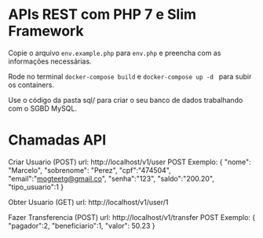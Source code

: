 # APIs REST com PHP 7 e Slim Framework

Copie o arquivo `env.example.php` para `env.php` e preencha com as informações necessárias.

Rode no terminal `docker-compose build` e ` docker-compose up -d  ` para subir os containers.

Use o código da pasta sql/ para criar o seu banco de dados trabalhando com o SGBD MySQL.

<h1>Chamadas API</h1>

Criar Usuario (POST)
url: http://localhost/v1/user
POST Exemplo:
{
	"nome": "Marcelo",
	"sobrenome": "Perez",
	"cpf":"474504",
	"email":"mogteetg@gmail.co",
	"senha":"123",
	"saldo":"200.20",
	"tipo_usuario":1
}

Obter Usuario (GET) 
url: http://localhost/v1/user/1


Fazer Transferencia (POST) 
url: http://localhost/v1/transfer
POST Exemplo:
{
	"pagador":2,
	"beneficiario":1,
	"valor": 50.23
}
